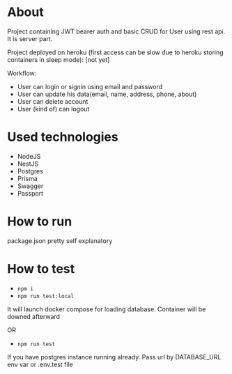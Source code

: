 # About

Project containing JWT bearer auth and basic CRUD for User using rest api. It is server part.

Project deployed on heroku (first access can be slow due to heroku storing containers in sleep mode): [not yet]

Workflow:
- User can login or signin using email and password
- User can update his data(email, name, address, phone, about)
- User can delete account
- User (kind of) can logout

# Used technologies


- NodeJS
- NestJS
- Postgres
- Prisma
- Swagger
- Passport


# How to run

package.json pretty self explanatory

# How to test

- ```npm i```
- ```npm run test:local```

It will launch docker compose for loading database. Container will be downed afterward

OR

- ```npm run test```

If you have postgres instance running already. Pass url by DATABASE_URL env var or .env.test file
